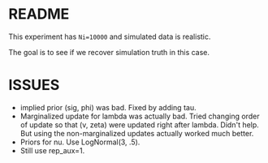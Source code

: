 # README

This experiment has `Ni=10000` and simulated data is realistic.

The goal is to see if we recover simulation truth in this case.

# ISSUES
- implied prior (sig, phi) was bad. Fixed by adding tau.
- Marginalized update for lambda was actually bad. Tried changing 
  order of update so that (v, zeta) were updated right after lambda.
  Didn't help. But using the non-marginalized updates actually worked
  much better.
- Priors for nu. Use LogNormal(3, .5).
- Still use rep_aux=1.
